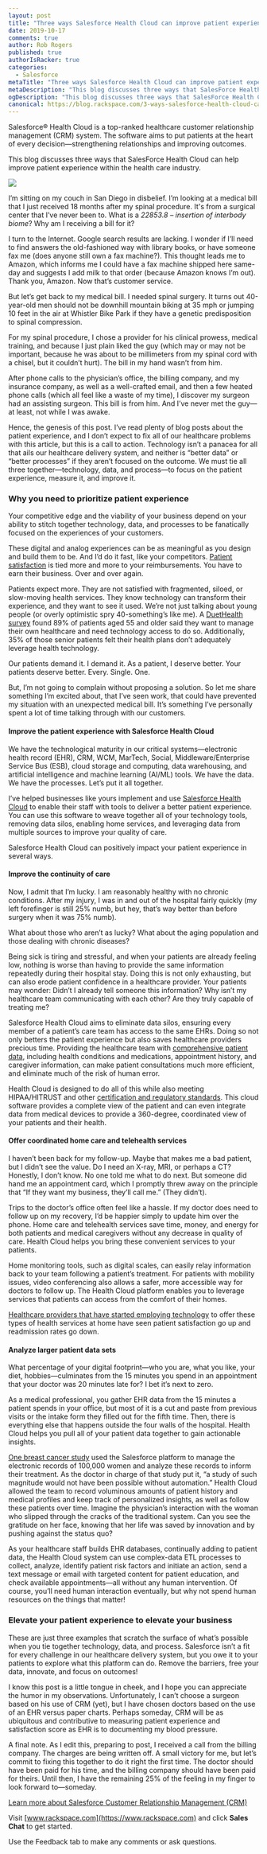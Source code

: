 ```yaml
---
layout: post
title: "Three ways Salesforce Health Cloud can improve patient experience"
date: 2019-10-17
comments: true
author: Rob Rogers
published: true
authorIsRacker: true
categories:
  - Salesforce
metaTitle: "Three ways Salesforce Health Cloud can improve patient experience"
metaDescription: "This blog discusses three ways that SalesForce Health Cloud can help improve patient experience within the health care industry."
ogDescription: "This blog discusses three ways that SalesForce Health Cloud can help improve patient experience within the health care industry."
canonical: https://blog.rackspace.com/3-ways-salesforce-health-cloud-can-improve-patient-experience/
---
```


Salesforce&reg; Health Cloud is a top-ranked healthcare customer relationship
management (CRM) system. The software aims to put patients at the heart of
every decision&mdash;strengthening relationships and improving outcomes.

This blog discusses three ways that SalesForce Health Cloud can help
improve patient experience within the health care industry.

<!--more-->
![](Picture1.png)

I’m sitting on my couch in San Diego in disbelief. I’m looking at a medical bill
that I just received 18 months after my spinal procedure. It's from a surgical
center that I’ve never been to. What is a *22853.8 – insertion of interbody biome*?
Why am I receiving a bill for it?

I turn to the Internet. Google search results are lacking. I wonder if I’ll need
to find answers the old-fashioned way with library books, or have someone fax me
(does anyone still own a fax machine?). This thought leads me to Amazon, which
informs me I could have a fax machine shipped here same-day and suggests I add
milk to that order (because Amazon knows I’m out). Thank you, Amazon. Now that’s
customer service.

But let’s get back to my medical bill. I needed spinal surgery. It turns out
40-year-old men should not be downhill mountain biking at 35 mph or jumping 10
feet in the air at Whistler Bike Park if they have a genetic predisposition to
spinal compression.

For my spinal procedure, I chose a provider for his clinical prowess, medical
training, and because I just plain liked the guy (which may or may not be
important, because he was about to be millimeters from my spinal cord with a
chisel, but it couldn’t hurt). The bill in my hand wasn’t from him.

After phone calls to the physician’s office, the billing company, and my
insurance company, as well as a well-crafted email, and then a few heated phone
calls (which all feel like a waste of my time), I discover my surgeon had an
assisting surgeon. This bill is from him. And I’ve never met the guy&mdash;at
least, not while I was awake.

Hence, the genesis of this post. I’ve read plenty of blog posts about the patient
experience, and I don’t expect to fix all of our healthcare problems with this
article, but this is a call to action. Technology isn’t a panacea for all that
ails our healthcare delivery system, and neither is “better data” or “better
processes” if they aren’t focused on the outcome. We must tie all three
together&mdash;technology, data, and process&mdash;to focus on the patient
experience, measure it, and improve it.

### Why you need to prioritize patient experience

Your competitive edge and the viability of your business depend on your ability
to stitch together technology, data, and processes to be fanatically focused on
the experiences of your customers.

These digital and analog experiences can be as meaningful as you design and
build them to be. And I’d do it fast, like your competitors.
[Patient satisfaction](https://www.accessefm.com/blog/how-does-patient-satisfaction-impact-reimbursement)
is tied more and more to your reimbursements. You have to earn their business.
Over and over again.

Patients expect more. They are not satisfied with fragmented, siloed, or
slow-moving health services. They know technology can transform their experience,
and they want to see it used. We’re not just talking about young people (or overly
optimistic spry 40-something’s like me). A
[DuetHealth survey](https://www.duethealth.com/patient-engagement-stats-that-keep-hospital-ceos-up-at-night/)
found 89% of patients aged 55 and older said they want to manage their own
healthcare and need technology access to do so. Additionally, 35% of those senior
patients felt their health plans don’t adequately leverage health technology.

Our patients demand it. I demand it. As a patient, I deserve better. Your
patients deserve better. Every. Single. One.

But, I’m not going to complain without proposing a solution. So let me share
something I’m excited about, that I’ve seen work, that could have prevented my
situation with an unexpected medical bill. It’s something I’ve personally spent
a lot of time talking through with our customers.

#### Improve the patient experience with Salesforce Health Cloud

We have the technological maturity in our critical systems&mdash;electronic
health record (EHR), CRM, WCM, MarTech, Social, Middleware/Enterprise Service
Bus (ESB), cloud storage and computing, data warehousing, and artificial
intelligence and machine learning (AI/ML) tools. We have the data. We have the
processes. Let’s put it all together.

I’ve helped businesses like yours implement and use
[Salesforce Health Cloud](https://www.salesforce.com/solutions/industries/healthcare/health-cloud/)
to enable their staff with tools to deliver a better patient experience. You
can use this software to weave together all of your technology tools, removing
data silos, enabling home services, and leveraging data from multiple sources
to improve your quality of care.

Salesforce Health Cloud can positively impact your patient experience in several
ways.

#### Improve the continuity of care

Now, I admit that I’m lucky. I am reasonably healthy with no chronic conditions.
After my injury, I was in and out of the hospital fairly quickly (my left
forefinger is still 25% numb, but hey, that’s way better than before surgery
when it was 75% numb).

What about those who aren’t as lucky? What about the aging population and those
dealing with chronic diseases?

Being sick is tiring and stressful, and when your patients are already feeling
low, nothing is worse than having to provide the same information repeatedly
during their hospital stay. Doing this is not only exhausting, but can also
erode patient confidence in a healthcare provider. Your patients may wonder:
Didn’t I already tell someone this information? Why isn’t my healthcare team
communicating with each other? Are they truly capable of treating me?

Salesforce Health Cloud aims to eliminate data silos, ensuring every member of
a patient’s care team has access to the same EHRs. Doing so not only betters the
patient experience but also saves healthcare providers precious time. Providing
the healthcare team with
[comprehensive patient data](https://relationedge.com/6-best-practices-for-managing-and-cleaning-your-salesforce-data/),
including health conditions and medications, appointment history, and caregiver
information, can make patient consultations much more efficient, and eliminate
much of the risk of human error.

Health Cloud is designed to do all of this while also meeting HIPAA/HITRUST and
other [certification and regulatory standards](https://compliance.salesforce.com/en/services/health-cloud).
This cloud software provides a complete view of the patient and can even integrate
data from medical devices to provide a 360-degree, coordinated view of your
patients and their health.

#### Offer coordinated home care and telehealth services

I haven’t been back for my follow-up. Maybe that makes me a bad patient, but I
didn’t see the value. Do I need an X-ray, MRI, or perhaps a CT? Honestly, I don’t
know. No one told me what to do next. But someone did hand me an appointment card,
which I promptly threw away on the principle that “If they want my business,
they’ll call me.” (They didn’t).

Trips to the doctor’s office often feel like a hassle. If my doctor does need
to follow up on my recovery, I’d be happier simply to update him over the phone.
Home care and telehealth services save time, money, and energy for both patients
and medical caregivers without any decrease in quality of care. Health Cloud
helps you bring these convenient services to your patients.

Home monitoring tools, such as digital scales, can easily relay information back
to your team following a patient’s treatment. For patients with mobility issues,
video conferencing also allows a safer, more accessible way for doctors to follow
up. The Health Cloud platform enables you to leverage services that patients can
access from the comfort of their homes.

[Healthcare providers that have started employing technology](https://www.salesforce.com/form/industries/age-of-the-patient-ebook/)
to offer these types of health services at home have seen patient satisfaction
go up and readmission rates go down.

#### Analyze larger patient data sets

What percentage of your digital footprint&mdash;who you are, what you like, your
diet, hobbies&mdash;culminates from the 15 minutes you spend in an appointment
that your doctor was 20 minutes late for? I bet it’s next to zero.

As a medical professional, you gather EHR data from the 15 minutes a patient
spends in your office, but most of it is a cut and paste from previous visits
or the intake form they filled out for the fifth time. Then, there is everything
else that happens outside the four walls of the hospital. Health Cloud helps you
pull all of your patient data together to gain actionable insights.

[One breast cancer study](https://www.salesforce.com/customer-success-stories/uc-health/)
used the Salesforce platform to manage the electronic records of 100,000 women
and analyze these records to inform their treatment. As the doctor in charge of
that study put it, “a study of such magnitude would not have been possible
without automation.” Health Cloud allowed the team to record voluminous amounts
of patient history and medical profiles and keep track of personalized insights,
as well as follow these patients over time. Imagine the physician’s interaction
with the woman who slipped through the cracks of the traditional system. Can you
see the gratitude on her face, knowing that her life was saved by innovation and
by pushing against the status quo?

As your healthcare staff builds EHR databases, continually adding to patient data,
the Health Cloud system can use complex-data ETL processes to collect, analyze,
identify patient risk factors and initiate an action, send a text message or
email with targeted content for patient education, and check available
appointments&mdash;all without any human intervention. Of course, you’ll need
human interaction eventually, but why not spend human resources on the things
that matter!

### Elevate your patient experience to elevate your business

These are just three examples that scratch the surface of what’s possible when
you tie together technology, data, and process. Salesforce isn’t a fit for every
challenge in our healthcare delivery system, but you owe it to your patients to
explore what this platform can do. Remove the barriers, free your data, innovate,
and focus on outcomes!

I know this post is a little tongue in cheek, and I hope you can appreciate the
humor in my observations. Unfortunately, I can’t choose a surgeon based on his
use of CRM (yet), but I have chosen doctors based on the use of an EHR versus
paper charts. Perhaps someday, CRM will be as ubiquitous and contributive to
measuring patient experience and satisfaction score as EHR is to documenting my
blood pressure.

A final note. As I edit this, preparing to post, I received a call from the
billing company. The charges are being written off. A small victory for me, but
let’s commit to fixing this together to do it right the first time. The doctor
should have been paid for his time, and the billing company should have been paid
for theirs. Until then, I have the remaining 25% of the feeling in my finger to
look forward to&mdash;someday.

<a class="cta purple" id="cta" href="https://www.rackspace.com/salesforce">Learn more about Salesforce Customer Relationship Management (CRM)</a>

Visit [www.rackspace.com](https://www.rackspace.com) and click **Sales Chat**
to get started.

Use the Feedback tab to make any comments or ask questions.


